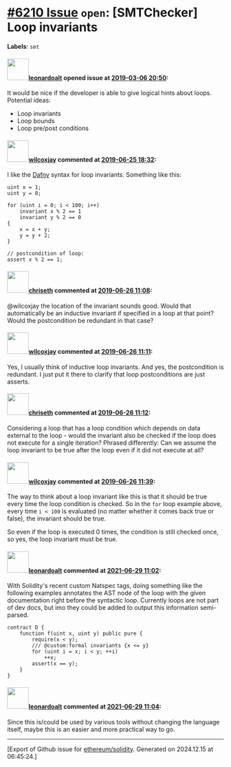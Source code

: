 # [\#6210 Issue](https://github.com/ethereum/solidity/issues/6210) `open`: [SMTChecker] Loop invariants
**Labels**: `smt`


#### <img src="https://avatars.githubusercontent.com/u/504195?u=ce2facd14af9fd474ebff49f0d44891f56f7500f&v=4" width="50">[leonardoalt](https://github.com/leonardoalt) opened issue at [2019-03-06 20:50](https://github.com/ethereum/solidity/issues/6210):

It would be nice if the developer is able to give logical hints about loops.
Potential ideas:
- Loop invariants
- Loop bounds
- Loop pre/post conditions

#### <img src="https://avatars.githubusercontent.com/u/229924?u=5c2f87299d39ee76e89c3c857ba840f772581ba8&v=4" width="50">[wilcoxjay](https://github.com/wilcoxjay) commented at [2019-06-25 18:32](https://github.com/ethereum/solidity/issues/6210#issuecomment-505567499):

I like the [Dafny](https://github.com/Microsoft/dafny) syntax for loop invariants. Something like this:

```
uint x = 1;
uint y = 0;

for (uint i = 0; i < 100; i++) 
    invariant x % 2 == 1
    invariant y % 2 == 0
{
    x = x + y;
    y = y + 2;
}

// postcondition of loop:
assert x % 2 == 1;
```

#### <img src="https://avatars.githubusercontent.com/u/9073706?v=4" width="50">[chriseth](https://github.com/chriseth) commented at [2019-06-26 11:08](https://github.com/ethereum/solidity/issues/6210#issuecomment-505829557):

@wilcoxjay the location of the invariant sounds good. Would that automatically be an inductive invariant if specified in a loop at that point? Would the postcondition be redundant in that case?

#### <img src="https://avatars.githubusercontent.com/u/229924?u=5c2f87299d39ee76e89c3c857ba840f772581ba8&v=4" width="50">[wilcoxjay](https://github.com/wilcoxjay) commented at [2019-06-26 11:11](https://github.com/ethereum/solidity/issues/6210#issuecomment-505830218):

Yes, I usually think of inductive loop invariants. And yes, the postcondition is redundant. I just put it there to clarify that loop postconditions are just asserts.

#### <img src="https://avatars.githubusercontent.com/u/9073706?v=4" width="50">[chriseth](https://github.com/chriseth) commented at [2019-06-26 11:12](https://github.com/ethereum/solidity/issues/6210#issuecomment-505830667):

Considering a loop that has a loop condition which depends on data external to the loop - would the invariant also be checked if the loop does not execute for a single iteration? Phrased differently: Can we assume the loop invariant to be true after the loop even if it did not execute at all?

#### <img src="https://avatars.githubusercontent.com/u/229924?u=5c2f87299d39ee76e89c3c857ba840f772581ba8&v=4" width="50">[wilcoxjay](https://github.com/wilcoxjay) commented at [2019-06-26 11:39](https://github.com/ethereum/solidity/issues/6210#issuecomment-505838099):

The way to think about a loop invariant like this is that it should be true every time the loop condition is checked. So in the `for` loop example above, every time `i < 100` is evaluated (no matter whether it comes back true or false), the invariant should be true.

So even if the loop is executed 0 times, the condition is still checked once, so yes, the loop invariant must be true.

#### <img src="https://avatars.githubusercontent.com/u/504195?u=ce2facd14af9fd474ebff49f0d44891f56f7500f&v=4" width="50">[leonardoalt](https://github.com/leonardoalt) commented at [2021-06-29 11:02](https://github.com/ethereum/solidity/issues/6210#issuecomment-870496190):

With Solidity's recent custom Natspec tags, doing something like the following examples annotates the AST node of the loop with the given documentation right before the syntactic loop. Currently loops are not part of dev docs, but imo they could be added to output this information semi-parsed.
```
contract D {
	function f(uint x, uint y) public pure {
		require(x < y);
		/// @custom:formal invariants {x <= y}
		for (uint i = x; i < y; ++i)
			++x;
		assert(x == y);
	}
}
```

#### <img src="https://avatars.githubusercontent.com/u/504195?u=ce2facd14af9fd474ebff49f0d44891f56f7500f&v=4" width="50">[leonardoalt](https://github.com/leonardoalt) commented at [2021-06-29 11:04](https://github.com/ethereum/solidity/issues/6210#issuecomment-870497864):

Since this is/could be used by various tools without changing the language itself, maybe this is an easier and more practical way to go.


-------------------------------------------------------------------------------



[Export of Github issue for [ethereum/solidity](https://github.com/ethereum/solidity). Generated on 2024.12.15 at 06:45:24.]

